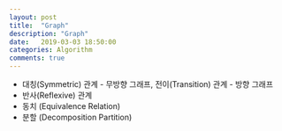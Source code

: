 ```yaml
---
layout: post
title:  "Graph"
description: "Graph"
date:   2019-03-03 18:50:00
categories: Algorithm
comments: true
---
```

- 대칭(Symmetric) 관계 - 무방향 그래프, 전이(Transition) 관계 - 방향 그래프
- 반사(Reflexive) 관계
- 동치 (Equivalence Relation)
- 분할 (Decomposition Partition)